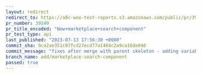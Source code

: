 ```yaml
---
layout: redirect
redirect_to: https://a8c-woo-test-reports.s3.amazonaws.com/public/pr/39149/api/index.html
pr_number: 39149
pr_title_encoded: "New+marketplace+search+component"
pr_test_type: api
last_published: "2023-07-13 17:56:30 +0000"
commit_sha: 9ca2ae351c97fcd27ecd77a1464c2a9ca16de040
commit_message: "fixes after merge with parent skeleton - adding variables scss and us…"
branch_name: add/marketplace-search-component
passed: true
---
```

